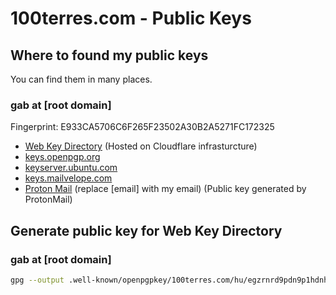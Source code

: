 # 100terres.com - Public Keys

## Where to found my public keys

You can find them in many places.

### gab at [root domain]

Fingerprint: E933CA5706C6F265F23502A30B2A5271FC172325

- [Web Key Directory](https://openpgpkey.100terres.com/.well-known/openpgpkey/100terres.com/hu/egzrnrd9pdn9p1hdnhmbj76xr7iospm1) (Hosted on Cloudflare infrasturcture)
- [keys.openpgp.org](https://keys.openpgp.org/search?q=E933CA5706C6F265F23502A30B2A5271FC172325)
- [keyserver.ubuntu.com](https://keyserver.ubuntu.com/pks/lookup?search=E933CA5706C6F265F23502A30B2A5271FC172325&fingerprint=on&op=index)
- [keys.mailvelope.com](https://keys.mailvelope.com/pks/lookup?op=get&search=E933CA5706C6F265F23502A30B2A5271FC172325)
- [Proton Mail](https://mail-api.proton.me/pks/lookup?op=get&search=[email]) (replace [email] with my email) (Public key generated by ProtonMail)

## Generate public key for Web Key Directory

### gab at [root domain]

```sh
gpg --output .well-known/openpgpkey/100terres.com/hu/egzrnrd9pdn9p1hdnhmbj76xr7iospm1 --export E933CA5706C6F265F23502A30B2A5271FC172325
```
